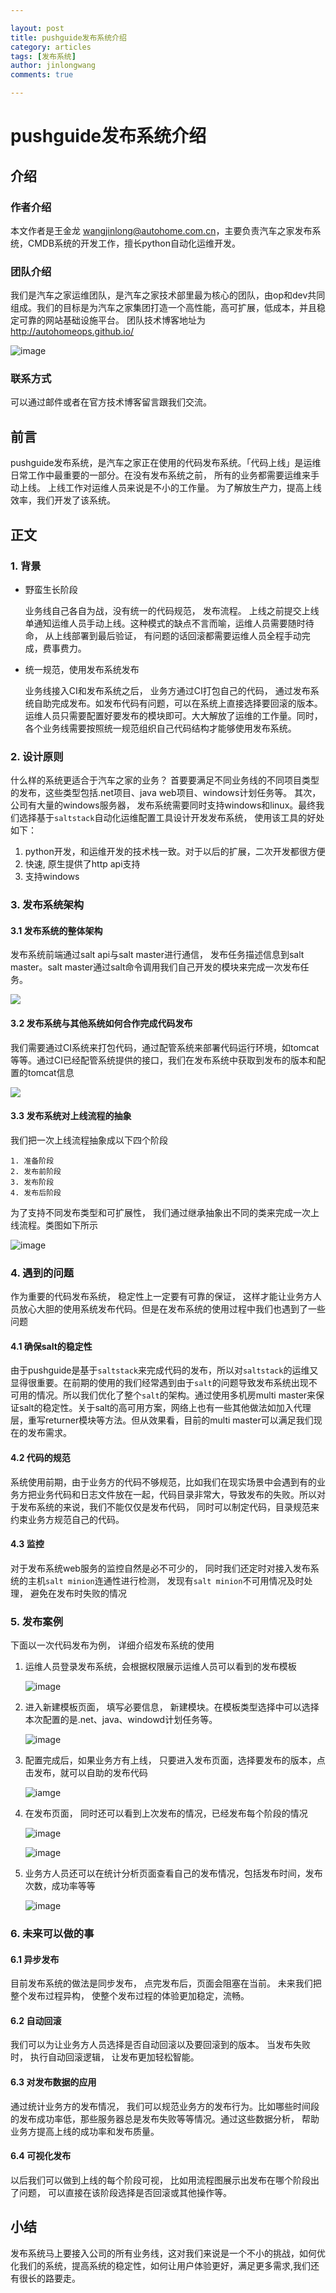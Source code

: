 ```yaml
---

layout: post          
title: pushguide发布系统介绍
category: articles 
tags: [发布系统] 
author: jinlongwang 
comments: true  

---
```


# pushguide发布系统介绍

## 介绍

### 作者介绍

本文作者是王金龙 <wangjinlong@autohome.com.cn>，主要负责汽车之家发布系统，CMDB系统的开发工作，擅长python自动化运维开发。

### 团队介绍

我们是汽车之家运维团队，是汽车之家技术部里最为核心的团队，由op和dev共同组成。我们的目标是为汽车之家集团打造一个高性能，高可扩展，低成本，并且稳定可靠的网站基础设施平台。
团队技术博客地址为 http://autohomeops.github.io/

![image](/images/cli_200px.png)

### 联系方式

可以通过邮件或者在官方技术博客留言跟我们交流。

## 前言

pushguide发布系统，是汽车之家正在使用的代码发布系统。「代码上线」是运维日常工作中最重要的一部分。在没有发布系统之前， 所有的业务都需要运维来手动上线。 上线工作对运维人员来说是不小的工作量。 为了解放生产力，提高上线效率，我们开发了该系统。

## 正文

### 1. 背景
* 野蛮生长阶段

  业务线自己各自为战，没有统一的代码规范， 发布流程。 上线之前提交上线单通知运维人员手动上线。这种模式的缺点不言而喻，运维人员需要随时待命， 从上线部署到最后验证， 有问题的话回滚都需要运维人员全程手动完成，费事费力。
 
* 统一规范，使用发布系统发布

	业务线接入CI和发布系统之后， 业务方通过CI打包自己的代码， 通过发布系统自助完成发布。如发布代码有问题，可以在系统上直接选择要回滚的版本。 运维人员只需要配置好要发布的模块即可。大大解放了运维的工作量。同时，各个业务线需要按照统一规范组织自己代码结构才能够使用发布系统。

### 2. 设计原则

什么样的系统更适合于汽车之家的业务？ 首要要满足不同业务线的不同项目类型的发布，这些类型包括.net项目、java web项目、windows计划任务等。 其次，公司有大量的windows服务器， 发布系统需要同时支持windows和linux。最终我们选择基于`saltstack`自动化运维配置工具设计开发发布系统， 使用该工具的好处如下：

1. python开发，和运维开发的技术栈一致。对于以后的扩展，二次开发都很方便
2. 快速, 原生提供了http api支持
3. 支持windows


### 3. 发布系统架构

#### 3.1 发布系统的整体架构

发布系统前端通过salt api与salt master进行通信， 发布任务描述信息到salt master。salt master通过salt命令调用我们自己开发的模块来完成一次发布任务。

![](/images/pushguide/pushguide_architecture.png)

#### 3.2 发布系统与其他系统如何合作完成代码发布

我们需要通过CI系统来打包代码，通过配管系统来部署代码运行环境，如tomcat等等。通过CI已经配管系统提供的接口，我们在发布系统中获取到发布的版本和配置的tomcat信息

![](/images/pushguide/ci_push_cms.png)

#### 3.3 发布系统对上线流程的抽象

我们把一次上线流程抽象成以下四个阶段

	1. 准备阶段
	2. 发布前阶段
	3. 发布阶段
	4. 发布后阶段

为了支持不同发布类型和可扩展性， 我们通过继承抽象出不同的类来完成一次上线流程。类图如下所示

![image](/images/pushguide/push_guide_code_inf.jpg)


### 4. 遇到的问题

作为重要的代码发布系统， 稳定性上一定要有可靠的保证， 这样才能让业务方人员放心大胆的使用系统发布代码。但是在发布系统的使用过程中我们也遇到了一些问题

#### 4.1 确保salt的稳定性

由于pushguide是基于`saltstack`来完成代码的发布，所以对`saltstack`的运维又显得很重要。在前期的使用的我们经常遇到由于`salt`的问题导致发布系统出现不可用的情况。所以我们优化了整个`salt`的架构。通过使用多机房multi master来保证salt的稳定性。关于salt的高可用方案，网络上也有一些其他做法如加入代理层，重写returner模块等方法。但从效果看，目前的multi master可以满足我们现在的发布需求。

#### 4.2 代码的规范

系统使用前期，由于业务方的代码不够规范，比如我们在现实场景中会遇到有的业务方把业务代码和日志文件放在一起，代码目录非常大，导致发布的失败。所以对于发布系统的来说，我们不能仅仅是发布代码， 同时可以制定代码，目录规范来约束业务方规范自己的代码。

#### 4.3 监控

对于发布系统web服务的监控自然是必不可少的， 同时我们还定时对接入发布系统的主机`salt minion`连通性进行检测， 发现有`salt minion`不可用情况及时处理， 避免在发布时失败的情况

### 5. 发布案例

下面以一次代码发布为例， 详细介绍发布系统的使用

1. 运维人员登录发布系统，会根据权限展示运维人员可以看到的发布模板

	![image](/images/pushguide/list_page.png)

2. 进入新建模板页面， 填写必要信息， 新建模块。在模板类型选择中可以选择本次配置的是.net、java、windowd计划任务等。
	
	![image](/images/pushguide/config_template.png)


3. 配置完成后，如果业务方有上线， 只要进入发布页面，选择要发布的版本，点击发布，就可以自助的发布代码
  
   ![iamge](/images/pushguide/publish_page.png)
  
4. 在发布页面， 同时还可以看到上次发布的情况，已经发布每个阶段的情况

   ![image](/images/pushguide/publish_log.png)
  
  
   ![image](/images/pushguide/publish_stage.png)

5. 业务方人员还可以在统计分析页面查看自己的发布情况，包括发布时间，发布次数，成功率等等
  
   ![image](/images/pushguide/publish_analysis.png)
  
 
### 6. 未来可以做的事

#### 6.1 异步发布

目前发布系统的做法是同步发布， 点完发布后，页面会阻塞在当前。 未来我们把整个发布过程异构， 使整个发布过程的体验更加稳定，流畅。

#### 6.2 自动回滚

我们可以为让业务方人员选择是否自动回滚以及要回滚到的版本。 当发布失败时， 执行自动回滚逻辑， 让发布更加轻松智能。

#### 6.3 对发布数据的应用

通过统计业务方的发布情况， 我们可以规范业务方的发布行为。比如哪些时间段的发布成功率低，那些服务器总是发布失败等等情况。通过这些数据分析， 帮助业务方提高上线的成功率和发布质量。

#### 6.4 可视化发布

以后我们可以做到上线的每个阶段可视， 比如用流程图展示出发布在哪个阶段出了问题， 可以直接在该阶段选择是否回滚或其他操作等。

## 小结

发布系统马上要接入公司的所有业务线，这对我们来说是一个不小的挑战，如何优化我们的系统，提高系统的稳定性，如何让用户体验更好，满足更多需求,我们还有很长的路要走。
